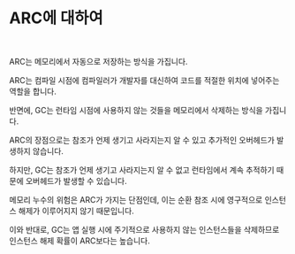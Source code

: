 ARC에 대하여
========================

</br>

ARC는 메모리에서 자동으로 저장하는 방식을 가집니다.

ARC는 컴파일 시점에 컴파일러가 개발자를 대신하여 코드를 적절한 위치에 넣어주는 역할을 합니다.

반면에, GC는 런타임 시점에 사용하지 않는 것들을 메모리에서 삭제하는 방식을 가집니다. 

ARC의 장점으로는 참조가 언제 생기고 사라지는지 알 수 있고 추가적인 오버헤드가 발생하지 않습니다.

하지만, GC는 참조가 언제 생기고 사라지는지 알 수 없고 런타임에서 계속 추적하기 때문에 오버헤드가 발생할 수 있습니다. 

메모리 누수의 위험은 ARC가 가지는 단점인데, 이는 순환 참조 시에 영구적으로 인스턴스 해제가 이루어지지 않기 때문입니다.

이와 반대로, GC는 앱 실행 시에 주기적으로 사용하지 않는 인스턴스들을 삭제하므로 인스턴스 해제 확률이 ARC보다는 높습니다. 



































